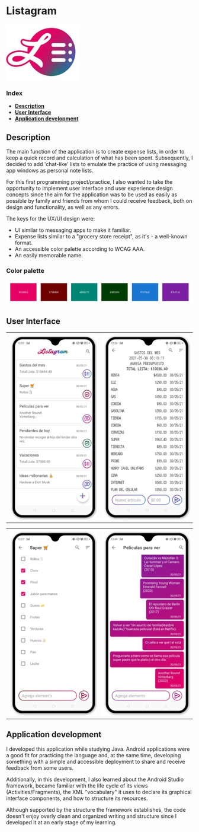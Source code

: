 # Listagram
![Logo Image](https://raw.githubusercontent.com/PacoMorando/multiplatform-master-mind/master/docs/listagram/ic_launcher.jpg)

### Index
- **[Description](#description)**
- **[User Interface](#user-interface)**
- **[Application development](#application-development)**


## Description

 The main function of the application is to create expense lists, in order to keep a quick record and calculation of what has been spent.
Subsequently, I decided to add 'chat-like' lists to emulate the practice of using messaging app windows as personal note lists.

For this first programming project/practice, I also wanted to take the opportunity to implement user interface and user experience design concepts since the aim for the application was to be used as easily as possible by family and friends from whom I could receive feedback, both on design and functionality, as well as any errors.

The keys for the UX/UI design were:

- UI similar to messaging apps to make it familiar.
- Expense lists similar to a "grocery store receipt", as it's - a well-known format.
- An accessible color palette according to WCAG AAA.
- An easily memorable name.

### Color palette
![Logo Image](https://raw.githubusercontent.com/PacoMorando/multiplatform-master-mind/master/docs/listagram/color_palette.jpg)

## User Interface
|  |  |
|---|---|
| ![app screenshot](https://raw.githubusercontent.com/PacoMorando/multiplatform-master-mind/master/docs/listagram/listagram_ss1.webp) | ![app screenshot](https://raw.githubusercontent.com/PacoMorando/multiplatform-master-mind/master/docs/listagram/listagram_ss2.webp)|

|  |  |
|---|---|
| ![app screenshot](https://raw.githubusercontent.com/PacoMorando/multiplatform-master-mind/master/docs/listagram/listagram_ss3.webp) | ![app screenshot](https://raw.githubusercontent.com/PacoMorando/multiplatform-master-mind/master/docs/listagram/listagram_ss4.webp)|

## Application development

 I developed this application while studying Java. Android applications were a good fit for practicing the language and, at the same time, developing something with a simple and accessible deployment to share and receive feedback from some users.

Additionally, in this development, I also learned about the Android Studio framework, became familiar with the life cycle of its views (Activities/Fragments), the XML "vocabulary" it uses to declare its graphical interface components, and how to structure its resources.

Although supported by the structure the framework establishes, the code doesn't enjoy overly clean and organized writing and structure since I developed it at an early stage of my learning.